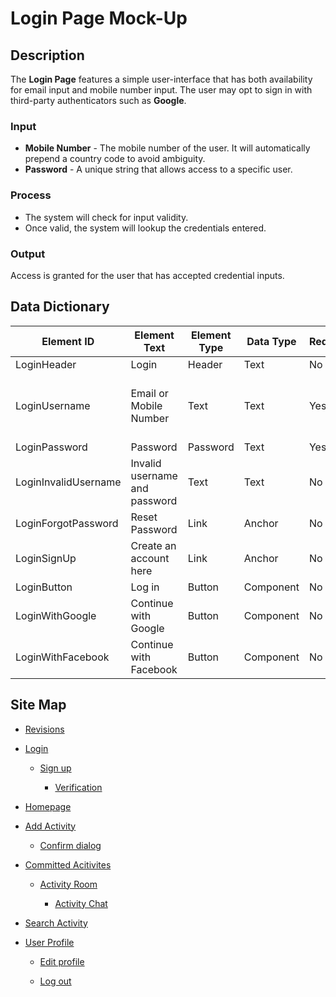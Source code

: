 # Login Page Mock-Up



## Description
The **Login Page** features a simple user-interface that has both availability for email input and mobile number input. The user may opt to sign in with third-party authenticators such as **Google**.

### Input

* **Mobile Number** - The mobile number of the user. It will automatically prepend a country code to avoid ambiguity.
* **Password** - A unique string that allows access to a specific user.

### Process

* The system will check for input validity.
* Once valid, the system will lookup the credentials entered.

### Output

Access is granted for the user that has accepted credential inputs.

## Data Dictionary

| Element ID | Element Text | Element Type | Data Type | Required? | Rules |
|---|---|---|---|---|---|
|LoginHeader|Login|Header|Text|No|None
|LoginUsername|Email or Mobile Number|Text|Text|Yes|Must be valid email or mobile number
|LoginPassword|Password|Password|Text|Yes|Masked|
|LoginInvalidUsername|Invalid username and password|Text|Text|No|Hidden
|LoginForgotPassword|Reset Password|Link|Anchor|No|Hyperlink|
|LoginSignUp|Create an account here|Link|Anchor|No|Hyperlink|
|LoginButton|Log in|Button|Component|No|None|
|LoginWithGoogle|Continue with Google|Button|Component|No|Hyperlink|
|LoginWithFacebook|Continue with Facebook|Button|Component|No|Hyperlink|

## Site Map

- [Revisions](README.md)

- [Login](docs/login.md)

  * [Sign up](docs/sign-up.md)

    * [Verification](docs/verification.md)

- [Homepage](docs/homepage.md)

- [Add Activity](docs/add-activity.md)

   * [Confirm dialog](docs/confirm-dialog.md)

- [Committed Acitivites](docs/committed-activities.md)

  * [Activity Room](docs/activity-room.md)
 
    * [Activity Chat](docs/activity-chat.md)

- [Search Activity](docs/search-activity.md)

- [User Profile](docs/user-profile.md)

  * [Edit profile](docs/edit-profile.md)
 
  * [Log out](docs/log-out.md)
